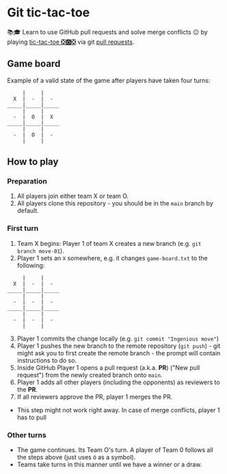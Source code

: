 # Git tic-tac-toe

📚🎓 Learn to use GitHub pull requests and solve merge conflicts 😐 by playing [tic-tac-toe ❎🅾️❎](https://en.wikipedia.org/wiki/Tic-tac-toe) via git [pull requests](https://docs.github.com/en/github/collaborating-with-pull-requests/proposing-changes-to-your-work-with-pull-requests/about-pull-requests).

## Game board

Example of a valid state of the game after players have taken four turns:

```
     |     |
  X  |  -  |  -
_____|_____|_____
     |     |
  -  |  O  |  X
_____|_____|_____
     |     |
  -  |  O  |  -
     |     |
```


## How to play

### Preparation

1. All players join either team X or team O.
2. All players clone this repository - you should be in the `main` branch by default.

### First turn

1. Team X begins: Player 1 of team X creates a new branch (e.g. `git branch move-01`).
2. Player 1 sets an `X` somewhere, e.g. it changes `game-board.txt` to the following:

  ```
       |     |
    X  |  -  |  -
  _____|_____|_____
       |     |
    -  |  -  |  -
  _____|_____|_____
       |     |
    -  |  -  |  -
       |     |
  ```

3. Player 1 commits the change locally (e.g. `git commit "Ingenious move"`)
4. Player 1 pushes the new branch to the remote repository (`git push`) - git might ask you to first create the remote branch - the prompt will contain instructions to do so.
5. Inside GitHub Player 1 opens a pull request (a.k.a. **PR**) ("New pull request") from the newly created branch onto `main`.
6. Player 1 adds all other players (including the opponents) as reviewers to the **PR**.
7. If all reviewers approve the PR, player 1 merges the PR.

  - This step might not work right away. In case of merge conflicts, player 1 has to pull

### Other turns

- The game continues. Its Team O's turn. A player of Team 0 follows all the steps above (just uses `O` as a symbol).
- Teams take turns in this manner until we have a winner or a draw.
